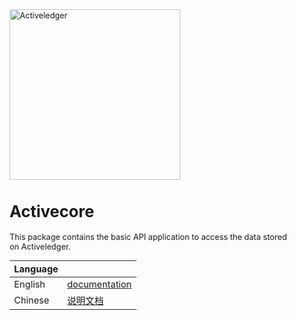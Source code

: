 <img src="https://www.activeledger.io/wp-content/uploads/2018/09/Asset-23.png" alt="Activeledger" width="300"/>

# Activecore

This package contains the basic API application to access the data stored on Activeledger.

|Language| |
|--------|-|
|English| [documentation](https://github.com/activeledger/activeledger/tree/master/docs/en-gb/core.md)|
|Chinese| [说明文档](https://github.com/activeledger/activeledger/tree/master/docs/zh-cn/core.md)|